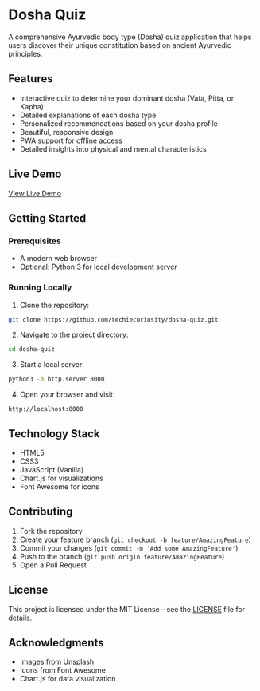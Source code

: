 # Dosha Quiz

A comprehensive Ayurvedic body type (Dosha) quiz application that helps users discover their unique constitution based on ancient Ayurvedic principles.

## Features

- Interactive quiz to determine your dominant dosha (Vata, Pitta, or Kapha)
- Detailed explanations of each dosha type
- Personalized recommendations based on your dosha profile
- Beautiful, responsive design
- PWA support for offline access
- Detailed insights into physical and mental characteristics

## Live Demo

[View Live Demo](https://techiecuriosity.github.io/dosha-quiz)

## Getting Started

### Prerequisites

- A modern web browser
- Optional: Python 3 for local development server

### Running Locally

1. Clone the repository:
```bash
git clone https://github.com/techiecuriosity/dosha-quiz.git
```

2. Navigate to the project directory:
```bash
cd dosha-quiz
```

3. Start a local server:
```bash
python3 -m http.server 8000
```

4. Open your browser and visit:
```
http://localhost:8000
```

## Technology Stack

- HTML5
- CSS3
- JavaScript (Vanilla)
- Chart.js for visualizations
- Font Awesome for icons

## Contributing

1. Fork the repository
2. Create your feature branch (`git checkout -b feature/AmazingFeature`)
3. Commit your changes (`git commit -m 'Add some AmazingFeature'`)
4. Push to the branch (`git push origin feature/AmazingFeature`)
5. Open a Pull Request

## License

This project is licensed under the MIT License - see the [LICENSE](LICENSE) file for details.

## Acknowledgments

- Images from Unsplash
- Icons from Font Awesome
- Chart.js for data visualization 